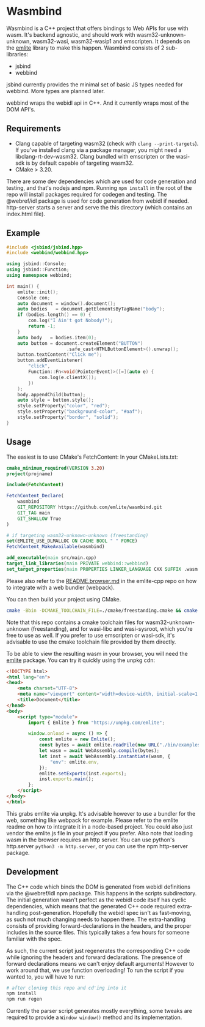 # Wasmbind

Wasmbind is a C++ project that offers bindings to Web APIs for use with wasm. It's backend agnostic, and should work with wasm32-unknown-unknown, wasm32-wasi, wasm32-wasip1 and emscripten. It depends on the [emlite](https://github.com/emlite/emlite-cpp) library to make this happen.
Wasmbind consists of 2 sub-libraries:
- jsbind
- webbind

jsbind currently provides the minimal set of basic JS types needed for webbind. More types are planned later.

webbind wraps the webidl api in C++. And it currently wraps most of the DOM API's.

## Requirements
- Clang capable of targeting wasm32 (check with `clang --print-targets`). If you've installed clang via a package manager, you might need a libclang-rt-dev-wasm32.
Clang bundled with emscripten or the wasi-sdk is by default capable of targeting wasm32.
- CMake > 3.20.

There are some dev dependencies which are used for code generation and testing, and that's nodejs and npm.
Running `npm install` in the root of the repo will install packages required for codegen and testing. The @webref/idl package is used for code generation from webidl if needed. http-server starts a server and serve the this directory (which contains an index.html file).

## Example
```c++
#include <jsbind/jsbind.hpp>
#include <webbind/webbind.hpp>

using jsbind::Console;
using jsbind::Function;
using namespace webbind;

int main() {
    emlite::init();
    Console con;
    auto document = window().document();
    auto bodies   = document.getElementsByTagName("body");
    if (bodies.length() == 0) {
        con.log("I Ain't got Nobody!");
        return -1;
    }
    auto body   = bodies.item(0);
    auto button = document.createElement("BUTTON")
                      .safe_cast<HTMLButtonElement>().unwrap();
    button.textContent("Click me");
    button.addEventListener(
        "click",
        Function::Fn<void(PointerEvent)>([=](auto e) {
            con.log(e.clientX());
        })
    );
    body.appendChild(button);
    auto style = button.style();
    style.setProperty("color", "red");
    style.setProperty("background-color", "#aaf");
    style.setProperty("border", "solid");
}
```

## Usage
The easiest is to use CMake's FetchContent:
In your CMakeLists.txt:
```cmake
cmake_minimum_required(VERSION 3.20)
project(projname)

include(FetchContent)

FetchContent_Declare(
    wasmbind
    GIT_REPOSITORY https://github.com/emlite/wasmbind.git
    GIT_TAG main
    GIT_SHALLOW True
)

# if targeting wasm32-unknown-unknown (freestanding)
set(EMLITE_USE_DLMALLOC ON CACHE BOOL " " FORCE)
FetchContent_MakeAvailable(wasmbind)

add_executable(main src/main.cpp)
target_link_libraries(main PRIVATE webbind::webbind)
set_target_properties(main PROPERTIES LINKER_LANGUAGE CXX SUFFIX .wasm LINK_FLAGS "-Wl,--no-entry,--allow-undefined,--export=main,--export-table,--import-memory,--export-memory,--strip-all")
```

Please also refer to the [README.browser.md](https://github.com/emlite/emlite-cpp/blob/main/README.browser.md) in the emlite-cpp repo on how to integrate with a web bundler (webpack).

You can then build your project using CMake.
```bash
cmake -Bbin -DCMAKE_TOOLCHAIN_FILE=./cmake/freestanding.cmake && cmake --build bin
```
Note that this repo contains a cmake toolchain files for wasm32-unknown-unknown (freestanding), and for wasi-libc and wasi-sysroot, which you're free to use as well. If you prefer to use emscripten or wasi-sdk, it's advisable to use the cmake toolchain file provided by them directly.

To be able to view the resulting wasm in your browser, you will need the [emlite](https://github.com/emlite/emlite-js) package. You can try it quickly using the unpkg cdn:
```html
<!DOCTYPE html>
<html lang="en">
<head>
    <meta charset="UTF-8">
    <meta name="viewport" content="width=device-width, initial-scale=1.0">
    <title>Document</title>
</head>
<body>
    <script type="module">
        import { Emlite } from "https://unpkg.com/emlite";

        window.onload = async () => {
            const emlite = new Emlite();
            const bytes = await emlite.readFile(new URL("./bin/examples/button.wasm", import.meta.url));
            let wasm = await WebAssembly.compile(bytes);
            let inst = await WebAssembly.instantiate(wasm, {
                "env": emlite.env,
            });
            emlite.setExports(inst.exports);
            inst.exports.main();
        };
    </script>
</body>
</html>
```
This grabs emlite via unpkg. It's advisable however to use a bundler for the web, something like webpack for example. Please refer to the emlite readme on how to integrate it in a node-based project. You could also just vendor the emlite.js file in your project if you prefer.
Also note that loading wasm in the browser requires an http server. You can use python's http.server `python3 -m http.server`, or you can use the npm http-server package.

## Development
The C++ code which binds the DOM is generated from webidl definitions via the @webref/idl npm package. This happens in the scripts subdirectory.
The initial generation wasn't perfect as the webidl code itself has cyclic dependencies, which means that the generated C++ code required extra-handling post-generation.
Hopefully the webidl spec isn't as fast-moving, as such not much changing needs to happen there.
The extra-handling consists of providing forward-declarations in the headers, and the proper includes in the source files.
This typically takes a few hours for someone familiar with the spec.

As such, the current script just regenerates the corresponding C++ code while ignoring the headers and forward declarations.
The presence of forward declarations means we can't enjoy default arguments!
However to work around that, we use function overloading!
To run the script if you wanted to, you will have to run:
```bash
# after cloning this repo and cd'ing into it
npm install
npm run regen
```
Currently the parser script generates mostly everything, some tweaks are required to provide a `Window window()` method and its implementation.
